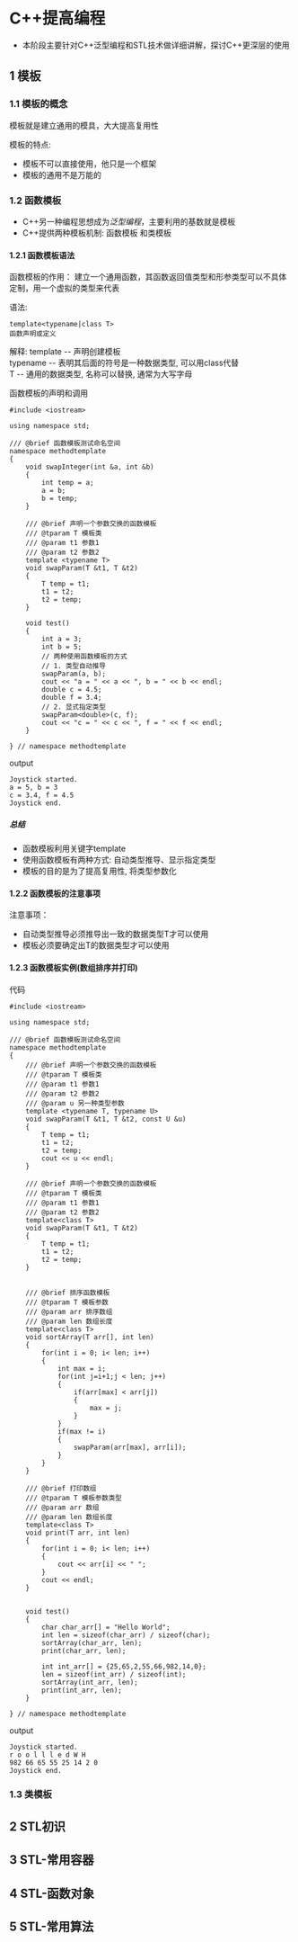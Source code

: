 # C++提高编程

* 本阶段主要针对C++泛型编程和STL技术做详细讲解，探讨C++更深层的使用

## 1 模板

### 1.1 模板的概念

模板就是建立通用的模具，大大提高复用性

模板的特点:
* 模板不可以直接使用，他只是一个框架
* 模板的通用不是万能的

### 1.2 函数模板
* C++另一种编程思想成为*泛型编程*，主要利用的基数就是模板
* C++提供两种模板机制: 函数模板 和类模板

#### 1.2.1 函数模板语法

函数模板的作用：
    建立一个通用函数，其函数返回值类型和形参类型可以不具体定制，用一个虚拟的类型来代表

语法:
```
template<typename|class T>
函数声明或定义
```

解释:
    template -- 声明创建模板  
    typename -- 表明其后面的符号是一种数据类型, 可以用class代替  
    T -- 通用的数据类型, 名称可以替换, 通常为大写字母  

函数模板的声明和调用

```
#include <iostream>

using namespace std;

/// @brief 函数模板测试命名空间
namespace methodtemplate
{
    void swapInteger(int &a, int &b)
    {
        int temp = a;
        a = b;
        b = temp;
    }

    /// @brief 声明一个参数交换的函数模板
    /// @tparam T 模板类
    /// @param t1 参数1
    /// @param t2 参数2
    template <typename T>
    void swapParam(T &t1, T &t2)
    {
        T temp = t1;
        t1 = t2;
        t2 = temp;
    }

    void test()
    {
        int a = 3;
        int b = 5;
        // 两种使用函数模板的方式
        // 1. 类型自动推导
        swapParam(a, b);
        cout << "a = " << a << ", b = " << b << endl;
        double c = 4.5;
        double f = 3.4;
        // 2. 显式指定类型
        swapParam<double>(c, f);
        cout << "c = " << c << ", f = " << f << endl;
    }

} // namespace methodtemplate

```

output

```
Joystick started.
a = 5, b = 3
c = 3.4, f = 4.5
Joystick end.
```
##### 总结
* 函数模板利用关键字template
* 使用函数模板有两种方式: 自动类型推导、显示指定类型
* 模板的目的是为了提高复用性, 将类型参数化

#### 1.2.2 函数模板的注意事项

注意事项：
* 自动类型推导必须推导出一致的数据类型T才可以使用
* 模板必须要确定出T的数据类型才可以使用

#### 1.2.3 函数模板实例(数组排序并打印)

代码

```
#include <iostream>

using namespace std;

/// @brief 函数模板测试命名空间
namespace methodtemplate
{
    /// @brief 声明一个参数交换的函数模板
    /// @tparam T 模板类
    /// @param t1 参数1
    /// @param t2 参数2
    /// @param u 另一种类型参数
    template <typename T, typename U>
    void swapParam(T &t1, T &t2, const U &u)
    {
        T temp = t1;
        t1 = t2;
        t2 = temp;
        cout << u << endl;
    }

    /// @brief 声明一个参数交换的函数模板
    /// @tparam T 模板类
    /// @param t1 参数1
    /// @param t2 参数2
    template<class T>
    void swapParam(T &t1, T &t2)
    {
        T temp = t1;
        t1 = t2;
        t2 = temp;
    }


    /// @brief 排序函数模板
    /// @tparam T 模板参数
    /// @param arr 排序数组
    /// @param len 数组长度
    template<class T>
    void sortArray(T arr[], int len)
    {
        for(int i = 0; i< len; i++)
        {
            int max = i;
            for(int j=i+1;j < len; j++)
            {
                if(arr[max] < arr[j])
                {
                    max = j;
                }
            }
            if(max != i)
            {
                swapParam(arr[max], arr[i]);
            }
        }
    }

    /// @brief 打印数组
    /// @tparam T 模板参数类型
    /// @param arr 数组
    /// @param len 数组长度
    template<class T>
    void print(T arr, int len)
    {
        for(int i = 0; i< len; i++)
        {
            cout << arr[i] << " ";
        }
        cout << endl;
    }


    void test()
    {
        char char_arr[] = "Hello World";
        int len = sizeof(char_arr) / sizeof(char);
        sortArray(char_arr, len);
        print(char_arr, len);

        int int_arr[] = {25,65,2,55,66,982,14,0};
        len = sizeof(int_arr) / sizeof(int);
        sortArray(int_arr, len);
        print(int_arr, len);
    }

} // namespace methodtemplate
```

output

```
Joystick started.
r o o l l l e d W H
982 66 65 55 25 14 2 0
Joystick end.
```

### 1.3 类模板



## 2 STL初识


## 3 STL-常用容器


## 4 STL-函数对象


## 5 STL-常用算法
